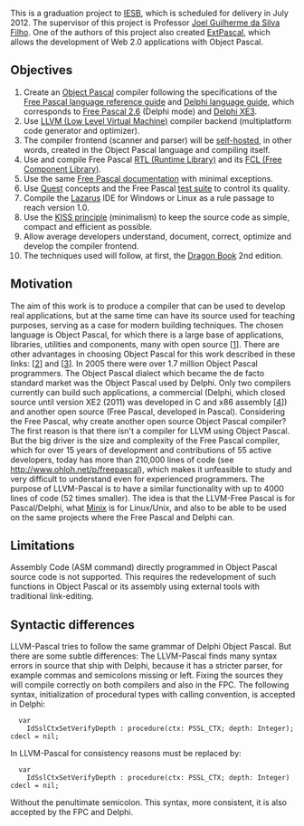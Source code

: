 This is a graduation project to [IESB](http://www.iesb.br), which is scheduled for delivery in July 2012. The supervisor of this project is Professor [Joel Guilherme da Silva Filho](http://lattes.cnpq.br/7746085908957322). One of the authors of this project also created [ExtPascal](http://extpascal.googlecode.com), which allows the development of Web 2.0 applications with Object Pascal.

## Objectives ##

  1. Create an [Object Pascal](http://en.wikipedia.org/wiki/Object_Pascal) compiler following the specifications of the [Free Pascal language reference guide](http://www.freepascal.org/docs-html/ref/ref.html) and [Delphi language guide](http://docwiki.embarcadero.com/RADStudio/en/Delphi_Language_Guide_Index), which corresponds to [Free Pascal 2.6](http://www.freepascal.org) (Delphi mode) and [Delphi XE3](http://www.embarcadero.com/products/delphi).
  1. Use [LLVM (Low Level Virtual Machine)](http://llvm.org) compiler backend (multiplatform code generator and optimizer).
  1. The compiler frontend (scanner and parser) will be [self-hosted](http://en.wikipedia.org/wiki/Self-hosting), in other words, created in the Object Pascal language and compiling itself.
  1. Use and compile Free Pascal [RTL (Runtime Library)](http://lazarus-ccr.sourceforge.net/docs/rtl/index.html) and its [FCL (Free Component Library)](http://lazarus-ccr.sourceforge.net/docs/fcl/index.html).
  1. Use the same [Free Pascal documentation](http://www.freepascal.org/docs.html) with minimal exceptions.
  1. Use [Quest](http://code.google.com/p/quest-tester/) concepts and the Free Pascal [test suite](http://www.freepascal.org/testsuite/cgi-bin/testsuite.cgi) to control its quality.
  1. Compile the [Lazarus](http://lazarus.freepascal.org) IDE for Windows or Linux as a rule passage to reach version 1.0.
  1. Use the [KISS principle](http://en.wikipedia.org/wiki/KISS_principle) (minimalism) to keep the source code as simple, compact and efficient as possible.
  1. Allow average developers understand, document, correct, optimize and develop the compiler frontend.
  1. The techniques used will follow, at first, the [Dragon Book](http://www.amazon.com/Compilers-Principles-Techniques-Tools-2nd/dp/0321486811) 2nd edition.

## Motivation ##

The aim of this work is to produce a compiler that can be used to develop real applications, but at the same time can have its source used for teaching purposes, serving as a case for modern building techniques. The chosen language is Object Pascal, for which there is a large base of applications, libraries, utilities and components, many with open source [[1](http://www.torry.net)]. There are other advantages in choosing Object Pascal for this work described in these links: [[2](http://wiki.freepascal.org/Why_use_Pascal)] and [[3](http://www.at.freepascal.org/advantage.html)]. In 2005 there were over 1.7 million Object Pascal programmers. The Object Pascal dialect which became the de facto standard market was the Object Pascal used by Delphi. Only two compilers currently can build such applications, a commercial (Delphi, which closed source until version XE2 (2011) was developed in C and x86 assembly [[4](https://forums.embarcadero.com/thread.jspa?messageID=252757)]) and another open source (Free Pascal, developed in Pascal). Considering the Free Pascal, why create another open source Object Pascal compiler? The first reason is that there isn't a compiler for LLVM using Object Pascal. But the big driver is the size and complexity of the Free Pascal compiler, which for over 15 years of development and contributions of 55 active developers, today has more than 210,000 lines of code (see http://www.ohloh.net/p/freepascal), which makes it unfeasible to study and very difficult to understand even for experienced programmers. The purpose of LLVM-Pascal is to have a similar functionality with up to 4000 lines of code (52 times smaller). The idea is that the LLVM-Free Pascal is for Pascal/Delphi, what [Minix](http://www.minix3.org) is for Linux/Unix, and also to be able to be used on the same projects where the Free Pascal and Delphi can.

## Limitations ##

Assembly Code (ASM command) directly programmed in Object Pascal source code is not supported. This requires the redevelopment of such functions in Object Pascal or its assembly using external tools with traditional link-editing.

## Syntactic differences ##

LLVM-Pascal tries to follow the same grammar of Delphi Object Pascal. But there are some subtle differences: The LLVM-Pascal finds many syntax errors in source that ship with Delphi, because it has a stricter parser, for example commas and semicolons missing or left. Fixing the sources they will compile correctly on both compilers and also in the FPC. The following syntax, initialization of procedural types with calling convention, is accepted in Delphi:

```
  var
    IdSslCtxSetVerifyDepth : procedure(ctx: PSSL_CTX; depth: Integer); cdecl = nil;
```

In LLVM-Pascal for consistency reasons must be replaced by:


```
  var
    IdSslCtxSetVerifyDepth : procedure(ctx: PSSL_CTX; depth: Integer) cdecl = nil;
```


Without the penultimate semicolon. This syntax, more consistent, it is also accepted by the FPC and Delphi.